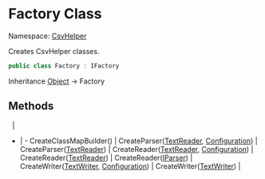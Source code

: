 # Factory Class

Namespace: [CsvHelper](/api/CsvHelper)

Creates CsvHelper classes.

```cs
public class Factory : IFactory
```

Inheritance [Object](https://docs.microsoft.com/en-us/dotnet/api/system.object) -> Factory

## Methods
&nbsp; | &nbsp;
- | -
CreateClassMapBuilder() | 
CreateParser([TextReader](https://docs.microsoft.com/en-us/dotnet/api/system.io.textreader), [Configuration](/api/CsvHelper.Configuration/Configuration)) | 
CreateParser([TextReader](https://docs.microsoft.com/en-us/dotnet/api/system.io.textreader)) | 
CreateReader([TextReader](https://docs.microsoft.com/en-us/dotnet/api/system.io.textreader), [Configuration](/api/CsvHelper.Configuration/Configuration)) | 
CreateReader([TextReader](https://docs.microsoft.com/en-us/dotnet/api/system.io.textreader)) | 
CreateReader([IParser](/api/CsvHelper/IParser)) | 
CreateWriter([TextWriter](https://docs.microsoft.com/en-us/dotnet/api/system.io.textwriter), [Configuration](/api/CsvHelper.Configuration/Configuration)) | 
CreateWriter([TextWriter](https://docs.microsoft.com/en-us/dotnet/api/system.io.textwriter)) | 
